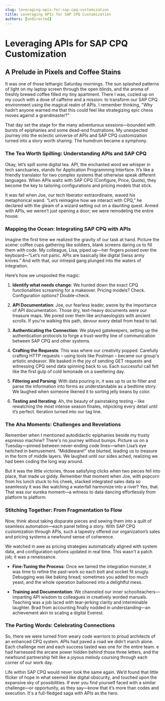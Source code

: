 ```yaml
---
slug: leveraging-apis-for-sap-cpq-customization
title: Leveraging APIs for SAP CPQ Customization
authors: [undirected]
---
```



# Leveraging APIs for SAP CPQ Customization

## A Prelude in Pixels and Coffee Stains

It was one of those lethargic Saturday mornings. The sun splashed patterns of light on my laptop screen through the open blinds, and the aroma of freshly brewed coffee filled my tiny apartment. There I was, cozied up on my couch with a dose of caffeine and a mission: to transform our SAP CPQ environment using the magical realm of APIs. I remember thinking, "Why hadn’t anyone warned me that this could feel like strategizing epic chess moves against a grandmaster?"

That day set the stage for the many adventurous sessions—bounded with bursts of epiphanies and some dead-end frustrations. My unexpected journey into the eclectic universe of APIs and SAP CPQ customization turned into a story worth sharing. The humdrum became a symphony.

### The Tea Worth Spilling: Understanding APIs and SAP CPQ

Okay, let’s spill some digital tea. API, the enchanted word we whisper in tech sanctuaries, stands for Application Programming Interface. It’s like a friendly translator for two complex systems that otherwise speak different languages. When APIs waltz with SAP CPQ (Configure, Price, Quote), they become the key to tailoring configurations and pricing models that stick.

It was fall when Joe, our tech liberator extraordinaire, waved his metaphorical wand. “Let’s reimagine how we interact with CPQ,” he declared with the gleam of a wizard setting out on a daunting quest. Armed with APIs, we weren’t just opening a door; we were remodeling the entire house.

### Mapping the Ocean: Integrating SAP CPQ with APIs

Imagine the first time we realized the gravity of our task at hand. Picture the scene: coffee cups gathering like soldiers, blank screens daring us to fill them with code. My colleague, Lisa, piped up—her fingers poised over the keyboard—“Let’s not panic. APIs are basically like digital Swiss army knives.” And with that, our intrepid gang plunged into the waters of integration.

Here’s how we unspooled the magic:

1. **Identify what needs change**: We hunted down the exact CPQ functionalities screaming for a makeover. Pricing models? Check. Configuration options? Double-check.
   
2. **API Documentation**: Joe, our fearless leader, swore by the importance of API documentation. Those dry, text-heavy documents were our treasure maps. We pored over them like archaeologists with ancient scrolls. If you're walking this path, devour every detail from head to tail.

3. **Authenticating the Connection**: We played gatekeepers, setting up the authentication protocols to forge a trust-worthy line of communication between SAP CPQ and other systems.

4. **Crafting the Requests**: This was where our creativity popped. Carefully crafting HTTP requests – using tools like Postman – became our group's artistic endeavor. We basked in the joy of sending GET requests and witnessing CPQ send data spinning back to us. Each successful call felt like the first gulp of cold lemonade on a sweltering day.

5. **Filtering and Parsing**: With data pouring in, it was up to us to filter and parse the information into forms as understandable as a bedtime story. We laughed when someone likened it to sorting jelly beans by color.

6. **Testing and Iterating**: Ah, the beauty of painstaking testing – like rewatching the most intense season finales, nitpicking every detail until it’s perfect. Iteration turned into our tag line.

### The Aha Moments: Challenges and Revelations

Remember when I mentioned autodidactic epiphanies beside my trusty espresso machine? There's no journey without bumps. Picture us on a Tuesday—pinned between never-ending code lines—when Lisa’s eye twitched in bemusement. “Middleware!” she blurted, leading us to treasure in the form of middle layers. We laughed until our sides ached, realizing we had been coding the long way around.

But it was the little victories, those satisfying clicks when two pieces fell into place, that made us giddy. Remember that moment when Joe, with popcorn from his lunch stuck to his cheek, stacked integrated sales data so seamlessly it was like watching a waterfall harmonize into a river? Yes, that. That was our eureka moment—a witness to data dancing effortlessly from platform to platform.

### Stitching Together: From Fragmentation to Flow

Now, think about taking disparate pieces and sewing them into a quilt of seamless automation—each panel telling a story. With SAP CPQ customization through APIs, such a tapestry offered our organization’s sales and pricing systems a newfound sense of coherence.

We watched in awe as pricing strategies automatically aligned with system data, and configuration options updated in real time. This wasn't a patch job; it was a renaissance.

- **Fine-Tuning the Process**: Once we tamed the integration monster, it was time to refine the past-work so each bolt and socket fit snugly. Debugging was like baking bread; sometimes you added too much yeast, and the whole operation ballooned into a delightful mess.

- **Training and Documentation**: We channeled our inner schoolteachers—imparting API wisdom to colleagues in creatively worded manuals. Teaching was a job laced with tear-jerking clarity and interminable laughter. Brad from accounting finally nodded in understanding—an achievement akin to scaling a digital Everest.

### The Parting Words: Celebrating Connections

So, there we were turned from weary code warriors to proud architects of an enhanced CPQ system. APIs had paved a road we didn’t march alone. Each challenge met and each success tasted was one for the entire team. e had harnessed the arcane power hidden behind those three letters, and the newfound partnership felt like a joyous melody coursing through each corner of our work day.

Life within SAP CPQ would never look the same again. We’d found that little flicker of hope in what seemed like digital obscurity, and touched upon the expansive sky of possibilities. If ever you find yourself faced with a similar challenge—or opportunity, as they say—know that it’s more than codes and execution. It's a full-fledged saga with APIs as the hero.
